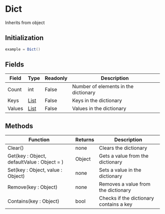 # Dict
Inherits from object
## Initialization
```csharp
example = Dict()
```
## Fields
|Field|Type|Readonly|Description|
|---|---|---|---|
|Count|int|False|Number of elements in the dictionary|
|Keys|[List](../objects/List.md)|False|Keys in the dictionary|
|Values|[List](../objects/List.md)|False|Values in the dictionary|
## Methods
|Function|Returns|Description|
|---|---|---|
|Clear()|none|Clears the dictionary|
|Get(key : Object, defaultValue : Object = )|Object|Gets a value from the dictionary|
|Set(key : Object, value : Object)|none|Sets a value in the dictionary|
|Remove(key : Object)|none|Removes a value from the dictionary|
|Contains(key : Object)|bool|Checks if the dictionary contains a key|
